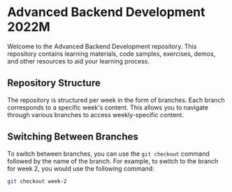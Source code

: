 # Advanced Backend Development 2022M

Welcome to the Advanced Backend Development repository. This repository contains learning materials, code samples, exercises, demos, and other resources to aid your learning process.

## Repository Structure

The repository is structured per week in the form of branches. Each branch corresponds to a specific week's content. This allows you to navigate through various branches to access weekly-specific content.

## Switching Between Branches

To switch between branches, you can use the `git checkout` command followed by the name of the branch. For example, to switch to the branch for week 2, you would use the following command:

```bash
git checkout week-2
